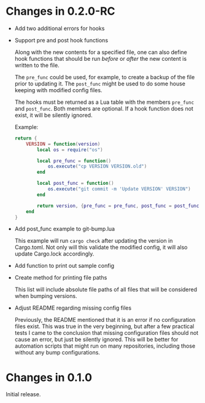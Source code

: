 # Changes in 0.2.0-RC

-   Add two additional errors for hooks

-   Support pre and post hook functions

    Along with the new contents for a specified file, one can also define
    hook functions that should be run *before* or *after* the new content is
    written to the file.

    The `pre_func` could be used, for example, to create a backup of the
    file prior to updating it. The `post_func` might be used to do some
    house keeping with modified config files.

    The hooks must be returned as a Lua table with the members `pre_func`
    and `post_func`. Both members are optional. If a hook function does not
    exist, it will be silently ignored.

    Example:

    ```lua
    return {
        VERSION = function(version)
            local os = require("os")

            local pre_func = function()
                os.execute("cp VERSION VERSION.old")
            end

            local post_func = function()
                os.execute("git commit -m 'Update VERSION' VERSION")
            end

            return version, {pre_func = pre_func, post_func = post_func}
        end
    }
    ```

-   Add post_func example to git-bump.lua

    This example will run `cargo check` after updating the version in
    Cargo.toml. Not only will this validate the modified config, it will
    also update Cargo.lock accordingly.

-   Add function to print out sample config

-   Create method for printing file paths

    This list will include absolute file paths of all files that will be
    considered when bumping versions.

-   Adjust README regarding missing config files

    Previously, the README mentioned that it is an error if no configuration
    files exist. This was true in the very beginning, but after a few
    practical tests I came to the conclusion that missing configuration
    files should not cause an error, but just be silently ignored. This will
    be better for automation scripts that might run on many repositories,
    including those without any bump configurations.

# Changes in 0.1.0

Initial release.
